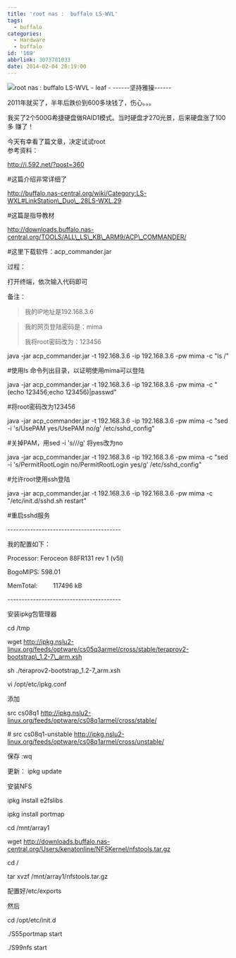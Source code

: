 ```yaml
---
title: 'root nas :  buffalo LS-WVL'
tags:
  - buffalo
categories:
  - Hardware
  - buffalo
id: '169'
abbrlink: 3073781033
date: 2014-02-04 20:19:00
---
```


![root nas :  buffalo LS-WVL - leaf - ------坚持雅操------](http://img0.ph.126.net/BWHcgE8BPLbb463K2lF4NA==/4791267053669049027.png "root nas :  buffalo LS-WVL - leaf - ------坚持雅操------")

2011年就买了，半年后跌价到600多块钱了，伤心。。。

我买了2个500G希捷硬盘做RAID1模式。当时硬盘才270光景，后来硬盘涨了100多 赚了！

  

今天有幸看了篇文章，决定试试root  
参考资料：

http://i.592.net/?post=360

#这篇介绍非常详细了

http://buffalo.nas-central.org/wiki/Category:LS-WXL#LinkStation\_Duo\_.28LS-WXL.29

#这篇是指导教材

http://downloads.buffalo.nas-central.org/TOOLS/ALL\_LS\_KB\_ARM9/ACP\_COMMANDER/

#这里下载软件：acp\_commander.jar

  

  

过程：

打开终端，依次输入代码即可

备注：

> 我的IP地址是192.168.3.6

> 我的网页登陆密码是：mima
> 
> 我将root密码改为：123456
> 
>   

java -jar acp\_commander.jar -t 192.168.3.6 -ip 192.168.3.6 -pw mima -c "ls /"

#使用ls 命令列出目录，以证明使用mima可以登陆

  

java -jar acp\_commander.jar -t 192.168.3.6 -ip 192.168.3.6 -pw mima -c "(echo 123456;echo 123456)|passwd"

#将root密码改为123456

  

java -jar acp\_commander.jar -t 192.168.3.6 -ip 192.168.3.6 -pw mima -c "sed -i 's/UsePAM yes/UsePAM no/g' /etc/sshd\_config"

#关掉PAM，用sed -i 's///g' 将yes改为no

  

java -jar acp\_commander.jar -t 192.168.3.6 -ip 192.168.3.6 -pw mima -c "sed -i 's/PermitRootLogin no/PermitRootLogin yes/g' /etc/sshd\_config"

#允许root使用ssh登陆

  

java -jar acp\_commander.jar -t 192.168.3.6 -ip 192.168.3.6 -pw mima -c "/etc/init.d/sshd.sh restart"

#重启sshd服务

  

\----------------------------------------

我的配置如下：

Processor: Feroceon 88FR131 rev 1 (v5l)

BogoMIPS: 598.01

MemTotal:         117496 kB

\----------------------------------------

  

安装ipkg包管理器

cd /tmp

wget http://ipkg.nslu2-linux.org/feeds/optware/cs05q3armel/cross/stable/teraprov2-bootstrap\_1.2-7\_arm.xsh

sh ./teraprov2-bootstrap\_1.2-7\_arm.xsh

  

vi /opt/etc/ipkg.conf 

添加

src cs08q1 http://ipkg.nslu2-linux.org/feeds/optware/cs08q1armel/cross/stable/

\# src cs08q1-unstable http://ipkg.nslu2-linux.org/feeds/optware/cs08q1armel/cross/unstable/

保存 :wq

更新： ipkg update

  

  

安装NFS

ipkg install e2fslibs

ipkg install portmap

cd /mnt/array1

wget http://downloads.buffalo.nas-central.org/Users/kenatonline/NFSKernel/nfstools.tar.gz

cd /

tar xvzf /mnt/array1/nfstools.tar.gz

配置好/etc/exports

然后

cd /opt/etc/init.d

./S55portmap start

./S99nfs start